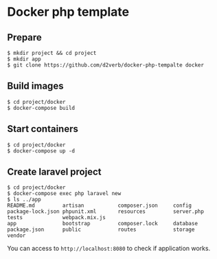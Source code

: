 # Docker php template

## Prepare
```
$ mkdir project && cd project
$ mkdir app
$ git clone https://github.com/d2verb/docker-php-tempalte docker
```

## Build images
```
$ cd project/docker
$ docker-compose build
```

## Start containers
```
$ cd project/docker
$ docker-compose up -d
```

## Create laravel project
```
$ cd project/docker
$ docker-compose exec php laravel new
$ ls ../app
README.md         artisan           composer.json     config            package-lock.json phpunit.xml       resources         server.php        tests             webpack.mix.js
app               bootstrap         composer.lock     database          package.json      public            routes            storage           vendor
```

You can access to `http://localhost:8080` to check if application works.

